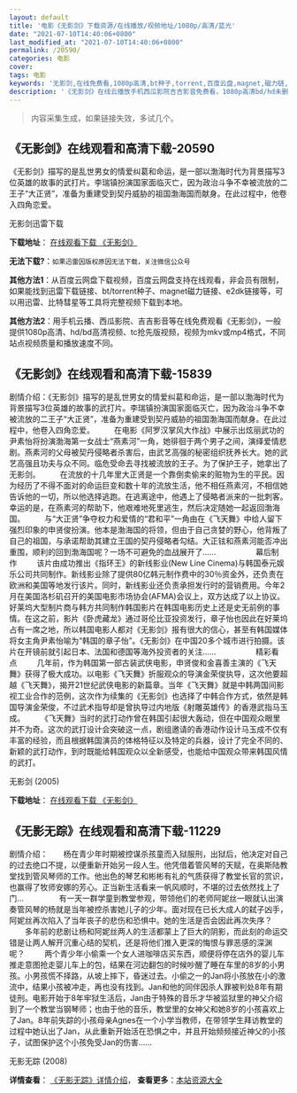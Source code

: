 ```yaml
---
layout: default
title: '电影《无影剑》下载资源/在线播放/视频地址/1080p/高清/蓝光'
date: "2021-07-10T14:40:06+0800"
last_modified_at: "2021-07-10T14:40:06+0800"
permalink: /20590/
categories: 电影
cover:
tags: 电影
keywords: '无影剑,在线免费看,1080p高清,bt种子,torrent,百度云盘,magnet,磁力链,迅雷下载资源'
description: '《无影剑》在线云播放手机西瓜影院吉吉影音免费看，1080p高清bd/hd未删减完整版和tc抢先枪版，mkv/mp4格式，附带bt/torrent种子、magnet/磁力链、百度云盘、网盘资源迅雷下载链接'
---
```


>内容采集生成，如果链接失效，多试几个。


## 《无影剑》在线观看和高清下载-20590

《无影剑》描写的是乱世男女的情爱纠葛和命运，是一部以渤海时代为背景描写3位英雄的故事的武打片。李瑞镇扮演国家面临灭亡，因为政治斗争不幸被流放的二王子“大正贤&rdquo;，准备为重建受到契丹威胁的祖国渤海国而献身。在此过程中，他卷入四角恋爱。


无影剑迅雷下载

**下载地址**： [在线观看下载 《无影剑》](https://www.993dy.com//vod-detail-id-23323.html) 


**无法下载?**：`如果迅雷因版权原因无法下载，关注微信公众号 `

**其他方法1**：从百度云网盘下载视频，百度云网盘支持在线观看，非会员有限制，如果能找到迅雷下载链接、bt/torrent种子、magnet磁力链接、e2dk链接等，可以用迅雷、比特彗星等工具将完整视频下载到本地。

**其他方法2**：用手机云播、西瓜影院、吉吉影音等在线免费观看《无影剑》，一般提供1080p高清、hd/bd高清视频、tc抢先版视频，视频为mkv或mp4格式，不同站点视频质量和播放速度不同。


## 《无影剑》在线观看和高清下载-15839

剧情介绍：《无影剑》描写的是乱世男女的情爱纠葛和命运，是一部以渤海时代为背景描写3位英雄的故事的武打片。李瑞镇扮演国家面临灭亡，因为政治斗争不幸被流放的二王子“大正贤”，准备为重建受到契丹威胁的祖国渤海国而献身。在此过程中，他卷入四角恋爱。  　　在电影《阿罗汉掌风大作战》中展示出炫丽武功的尹素怡将扮演渤海第一女战士“燕素河”一角，她徘徊于两个男子之间，演绎爱情悲剧。燕素河的父母被契丹侵略者杀害后，由武艺高强的秘密组织抚养长大。她的武艺高强且功夫与众不同。临危受命去寻找被流放的王子。为了保护王子，她拿出了无影剑。  　　在流放的十几年里大正贤是一个靠倒卖偷来的赃物为生的平民。因为经历了不得不面对的命运巨变和数十年的流放生活，他不相任燕素河，不相信她告诉他的一切，所以他选择逃跑。在逃离途中，他遇上了侵略者派来的一批刺客。幸运的是，在燕素河的帮助下，他艰难地死里逃生，然后决定随她一起返回渤海国。  　　与“大正贤”争夺权力和爱情的“君和平”一角由在《飞天舞》中给人留下强烈印象的申贤俊扮演。他本是渤海国的将领，但由于自己贪婪的野心，他背叛了自己的祖国，与承诺帮助其建立王国的契丹侵略者勾结。大正铉和燕素河能否冲出重围，顺利的回到渤海国呢？一场不可避免的血战展开了……  　　  　　幕后制作  　　该片由成功推出《指环王》的新线影业(New Line Cinema)与韩国泰元娱乐公司共同制作。新线影业除了提供80亿韩元制作费中的30％资金外，还负责在欧洲和美国等地发行该片。同时，新线影业还负责承担发行时的营销费用。今年2月在美国洛杉矶召开的美国电影市场协会(AFMA)会议上，双方达成了以上协议。好莱坞大型制片商与韩方共同制作韩国影片在韩国电影历史上还是史无前例的事情。在这之前，影片《卧虎藏龙》通过哥伦比亚投资发行，章子怡也因此在好莱坞占有一席之地，所以韩国电影人都对《无影剑》报有很大的信心，甚至有韩国媒体将女主角尹素怡喻为“韩国的章子怡”。《无影剑》在中国20多个城市进行拍摄。该片在开镜前就引起日本、法国和德国等海外投资者的关注……  　　  　　精彩看点  　　几年前，作为韩国第一部古装武侠电影，申贤俊和金喜善主演的《飞天舞》获得了极大成功。以电影《飞天舞》折服观众的导演金荣俊执导，这次他要超越《飞天舞》，揭开21世纪武侠电影的新篇章。当年《飞天舞》就是中韩两国间影视工业合作的范例，这次作为续集的《无影剑》也选择了中韩合作方式，依然是韩国导演金荣俊，不过武术指导却是曾执导过内地版《射雕英雄传》的香港武指马玉成。  　　《飞天舞》当时的武打动作曾在韩国引起很大轰动，但在中国观众眼里并不为奇。这次的武打设计会突破这一点，剧组邀请的香港动作设计马玉成不仅有丰富的经验，而且根据韩国演员的体格特征以及特定的兵器，设计了完全不同的、新颖的武打动作，到时既能给韩国观众以全新感受，也能给中国观众带来韩国风情的武打。


无影剑 (2005)

**下载地址**： [在线观看下载 《无影剑》](https://www.btbtdy.me/btdy/dy4392.html) 


## 《无影无踪》在线观看和高清下载-11229

剧情介绍：　　杨在青少年时期被控谋杀孩童而入狱服刑，出狱后，他决定对自己的过去绝口不提，以便重新开始另一段人生。他凭借着管风琴的天赋，在奥斯陆教堂找到管风琴师的工作。他出色的琴艺和彬彬有礼的气质获得了教堂长官的赏识，也赢得了牧师安娜的芳心。正当新生活看来一帆风顺时，不堪的过去依然找上了门… 　　 　　有一天一群学童到教堂参观，带领他们的老师阿妮丝一眼就认出演奏管风琴的杨就是当年被控杀害她儿子的少年。面对现在已长大成人的弑子凶手，阿妮丝再次陷入了当年丧子的悲伤和恐惧中。她的生活是否会因此再次失序？  　　多年前的悲剧让杨和阿妮丝两人的生活都蒙上了巨大的阴影，而此刻的命运交错是让两人解开沉重心结的契机，还是将他们推入更深的悔恨与罪恶感的深渊呢？  　　两个青少年小偷乘一个女人进咖啡店买东西，顺便将停在店外的婴儿车推走意图抢走婴儿车上的包，结果在河边翻包的时候吵醒了睡在车里的8岁的小男孩。小男孩慌不择路，从坡上摔下，昏迷过去。小偷之一的Jan将小孩放在小的激流中，结果小孩被冲走，再也没有找到。Jan和他的同伴因杀人罪被判处8年有期徒刑。电影开始于8年牢狱生活后，Jan由于特殊的音乐才华被监狱里的神父介绍到了一个教堂当钢琴师；也由于他的音乐，教堂里的女神父和她8岁的小孩喜欢上了Jan。8年前失踪的小孩母亲Agnes在一个小学当教师，在带领学生拜访教堂的过程中她认出了Jan，从此重新开始活在恐惧之中，并且开始频频接近神父的小孩子，试图保护这个小孩免受Jan的伤害……


无影无踪 (2008)

**详情查看**： [《无影无踪》详情介绍](/movie/11229/)， **查看更多**：[本站资源大全](/movie/t/all/)

